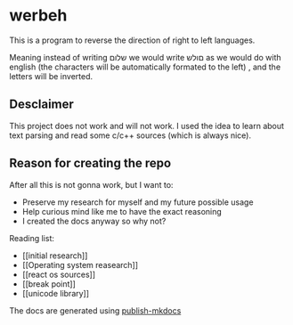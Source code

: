 # werbeh
This is a program to reverse the direction of right to left languages.

Meaning instead of writing שלום we would write םולש as we would do with english (the characters will be automatically formated to the left) , and the letters will be inverted.

## Desclaimer
This project does not work and will not work.
I used the idea to learn about text parsing and read some c/c++ sources (which is always nice). 

## Reason for creating the repo
After all this is not gonna work, but I want to:
- Preserve my research for myself and my future possible usage
- Help curious mind like me to have the exact reasoning
- I created the docs anyway so why not?

Reading list:

- [[initial research]]
- [[Operating system reasearch]]
- [[react os sources]]
- [[break point]]
- [[unicode library]]

The docs are generated using [publish-mkdocs](https://github.com/jobindj/obsidian-publish-mkdocs)